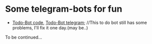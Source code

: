 # Some telegram-bots for fun

* [Todo-Bot code](/wTodo_telegramBot), [Todo-Bot telegram](http://t.me/wTodo_bot);
    //This to do bot still has some problems, I'll fix it one day.(may be..)

To be continued...
